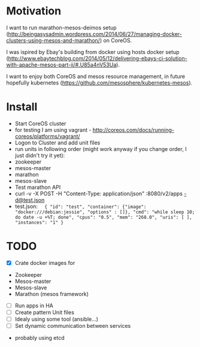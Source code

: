 # Motivation

I want to run marathon-mesos-deimos setup (http://beingasysadmin.wordpress.com/2014/06/27/managing-docker-clusters-using-mesos-and-marathon/) on CoreOS.

I was ispired by Ebay's building from docker using hosts docker setup (http://www.ebaytechblog.com/2014/05/12/delivering-ebays-ci-solution-with-apache-mesos-part-ii/#.U85a4nV53Ua).

I want to enjoy both CoreOS and mesos resource management, in future hopefully kubernetes (https://github.com/mesosphere/kubernetes-mesos).

# Install

 - Start CoreOS cluster
  - for testing I am using vagrant - http://coreos.com/docs/running-coreos/platforms/vagrant/
 - Logon to Cluster and add unit files
 - run units in following order (might work anyway if you change order, I just didn't try it yet):
  - zookeeper
  - mesos-master
  - marathon
  - mesos-slave
 - Test marathon API
  - curl -v -X POST -H "Content-Type: application/json" <marathon-IP>:8080/v2/apps -d@test.json
  - test.json:
``	{
	"id": "test",
	"container": {"image": "docker:///debian:jessie", "options" : []},
	"cmd": "while sleep 10; do date -u +%T; done",
	"cpus": "0.5",
	"mem": "268.0",
		"uris": [ ],
		"instances": "1"
	}``

# TODO

 - [x] Crate docker images for
  - Zookeeper
  - Mesos-master
  - Mesos-slave
  - Marathon (mesos framework)
 - [ ] Run apps in HA 
  - [ ] Create pattern Unit files
   - [ ] Idealy using some tool (ansible...)
  - [ ] Set dynamic communication between services
   - probably using etcd


